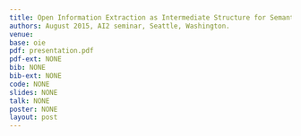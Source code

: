```yaml
---
title: Open Information Extraction as Intermediate Structure for Semantic Tasks
authors: August 2015, AI2 seminar, Seattle, Washington.
venue:
base: oie
pdf: presentation.pdf
pdf-ext: NONE
bib: NONE
bib-ext: NONE
code: NONE
slides: NONE
talk: NONE
poster: NONE
layout: post
---
```


